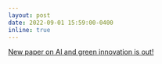 ```yaml
---
layout: post
date: 2022-09-01 15:59:00-0400
inline: true
---
```


<a href='https://www.lse.ac.uk/granthaminstitute/wp-content/uploads/2022/09/working-paper-378_Andres-Dugoua-Dumas-0.pdf'>New paper on AI and green innovation is out!
